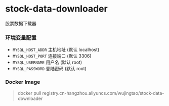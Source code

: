 # stock-data-downloader
股票数据下载器

### 环境变量配置
* `MYSQL_HOST_ADDR` 主机地址 (默认 localhost)
* `MYSQL_HOST_PORT` 连接端口 (默认 3306)
* `MYSQL_USERNAME` 用户名 (默认 root)
* `MYSQL_PASSWORD` 登陆密码 (默认 root)

### Docker Image
> docker pull registry.cn-hangzhou.aliyuncs.com/wujingtao/stock-data-downloader